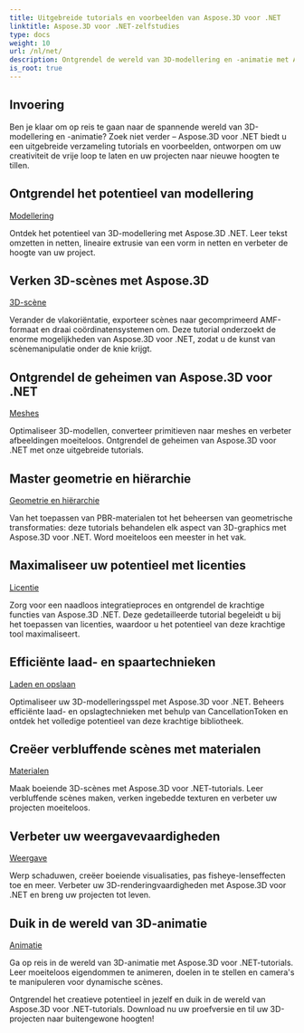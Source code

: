 ```yaml
---
title: Uitgebreide tutorials en voorbeelden van Aspose.3D voor .NET
linktitle: Aspose.3D voor .NET-zelfstudies
type: docs
weight: 10
url: /nl/net/
description: Ontgrendel de wereld van 3D-modellering en -animatie met Aspose.3D voor .NET-tutorials. Breng uw projecten moeiteloos naar een hoger niveau – van rendering tot lineaire extrusie.
is_root: true
---
```

## Invoering

Ben je klaar om op reis te gaan naar de spannende wereld van 3D-modellering en -animatie? Zoek niet verder – Aspose.3D voor .NET biedt u een uitgebreide verzameling tutorials en voorbeelden, ontworpen om uw creativiteit de vrije loop te laten en uw projecten naar nieuwe hoogten te tillen.

##  Ontgrendel het potentieel van modellering
[Modellering](./3d-modeling/)

Ontdek het potentieel van 3D-modellering met Aspose.3D .NET. Leer tekst omzetten in netten, lineaire extrusie van een vorm in netten en verbeter de hoogte van uw project.


##  Verken 3D-scènes met Aspose.3D
[3D-scène](./3d-scene/)

Verander de vlakoriëntatie, exporteer scènes naar gecomprimeerd AMF-formaat en draai coördinatensystemen om. Deze tutorial onderzoekt de enorme mogelijkheden van Aspose.3D voor .NET, zodat u de kunst van scènemanipulatie onder de knie krijgt.

##  Ontgrendel de geheimen van Aspose.3D voor .NET
[Meshes](./meshes/)

Optimaliseer 3D-modellen, converteer primitieven naar meshes en verbeter afbeeldingen moeiteloos. Ontgrendel de geheimen van Aspose.3D voor .NET met onze uitgebreide tutorials.


##  Master geometrie en hiërarchie
[Geometrie en hiërarchie](./geometry-and-hierarchy/)

Van het toepassen van PBR-materialen tot het beheersen van geometrische transformaties: deze tutorials behandelen elk aspect van 3D-graphics met Aspose.3D voor .NET. Word moeiteloos een meester in het vak.

##  Maximaliseer uw potentieel met licenties
[Licentie](./license/)

Zorg voor een naadloos integratieproces en ontgrendel de krachtige functies van Aspose.3D .NET. Deze gedetailleerde tutorial begeleidt u bij het toepassen van licenties, waardoor u het potentieel van deze krachtige tool maximaliseert.

##  Efficiënte laad- en spaartechnieken
[Laden en opslaan](./loading-and-saving/)

Optimaliseer uw 3D-modelleringsspel met Aspose.3D voor .NET. Beheers efficiënte laad- en opslagtechnieken met behulp van CancellationToken en ontdek het volledige potentieel van deze krachtige bibliotheek.

##  Creëer verbluffende scènes met materialen
[Materialen](./materials/)

Maak boeiende 3D-scènes met Aspose.3D voor .NET-tutorials. Leer verbluffende scènes maken, verken ingebedde texturen en verbeter uw projecten moeiteloos.

##  Verbeter uw weergavevaardigheden
[Weergave](./rendering/)

Werp schaduwen, creëer boeiende visualisaties, pas fisheye-lenseffecten toe en meer. Verbeter uw 3D-renderingvaardigheden met Aspose.3D voor .NET en breng uw projecten tot leven.

##  Duik in de wereld van 3D-animatie
[Animatie](./animation/)

Ga op reis in de wereld van 3D-animatie met Aspose.3D voor .NET-tutorials. Leer moeiteloos eigendommen te animeren, doelen in te stellen en camera's te manipuleren voor dynamische scènes.


Ontgrendel het creatieve potentieel in jezelf en duik in de wereld van Aspose.3D voor .NET-tutorials. Download nu uw proefversie en til uw 3D-projecten naar buitengewone hoogten!